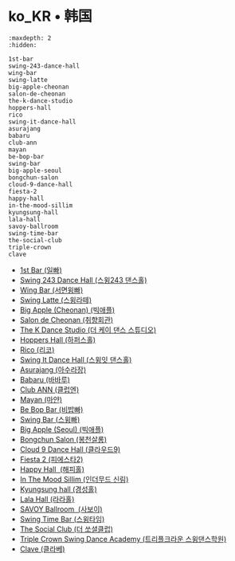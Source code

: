 # ko_KR • 韩国

```{toctree}
:maxdepth: 2
:hidden:

1st-bar
swing-243-dance-hall
wing-bar
swing-latte
big-apple-cheonan
salon-de-cheonan
the-k-dance-studio
hoppers-hall
rico
swing-it-dance-hall
asurajang
babaru
club-ann
mayan
be-bop-bar
swing-bar
big-apple-seoul
bongchun-salon
cloud-9-dance-hall
fiesta-2
happy-hall
in-the-mood-sillim
kyungsung-hall
lala-hall
savoy-ballroom
swing-time-bar
the-social-club
triple-crown
clave
```
- [1st Bar (일빠)](1st-bar.md)
- [Swing 243 Dance Hall (스윙243 댄스홀)](swing-243-dance-hall.md)
- [Wing Bar (서면윙빠)](wing-bar.md)
- [Swing Latte (스윙라떼)](swing-latte.md)
- [Big Apple (Cheonan) (빅애플)](big-apple-cheonan.md)
- [Salon de Cheonan (취향회관)](salon-de-cheonan.md)
- [The K Dance Studio (더 케이 댄스 스튜디오)](the-k-dance-studio.md)
- [Hoppers Hall (하퍼스홀)](hoppers-hall.md)
- [Rico (리코)](rico.md)
- [Swing It Dance Hall (스윙잇 댄스홀)](swing-it-dance-hall.md)
- [Asurajang (아수라장)](asurajang.md)
- [Babaru (바바루)](babaru.md)
- [Club ANN (클럽엔)](club-ann.md)
- [Mayan (마얀)](mayan.md)
- [Be Bop Bar (비밥빠)](be-bop-bar.md)
- [Swing Bar (스윙빠)](swing-bar.md)
- [Big Apple (Seoul) (빅애플)](big-apple-seoul.md)
- [Bongchun Salon (봉천살롱)](bongchun-salon.md)
- [Cloud 9 Dance Hall (클라우드9)](cloud-9-dance-hall.md)
- [Fiesta 2 (피에스타2)](fiesta-2.md)
- [Happy Hall  (해피홀)](happy-hall.md)
- [In The Mood Sillim (인더무드 신림)](in-the-mood-sillim.md)
- [Kyungsung hall (경성홀)](kyungsung-hall.md)
- [Lala Hall (라라홀)](lala-hall.md)
- [SAVOY Ballroom  (사보이)](savoy-ballroom.md)
- [Swing Time Bar (스윙타임)](swing-time-bar.md)
- [The Social Club (더 쏘셜클럽)](the-social-club.md)
- [Triple Crown Swing Dance Academy (트리플크라운 스윙댄스학원)](triple-crown.md)
- [Clave (클라베)](clave.md)
